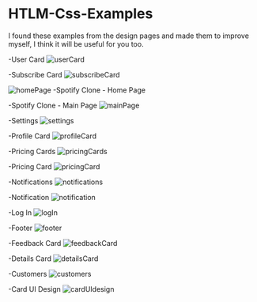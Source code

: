 # HTLM-Css-Examples
I found these examples from the design pages and made them to improve myself, I think it will be useful for you too.


-User Card
![userCard](https://user-images.githubusercontent.com/98889289/160671594-8b7fab93-58b6-4be3-882e-c2ef5ca83e9e.png)

-Subscribe Card
![subscribeCard](https://user-images.githubusercontent.com/98889289/160671692-76f99db1-aee6-4ae2-bd1f-94632cedf218.png)

![homePage](https://user-images.githubusercontent.com/98889289/160671825-054dfda3-24e8-43fb-9958-ac7b90b1799a.png)
-Spotify Clone - Home Page

-Spotify Clone - Main Page
![mainPage](https://user-images.githubusercontent.com/98889289/160671871-8fea6afb-b3ed-4d51-9637-400dc9f95b9d.png)

-Settings
![settings](https://user-images.githubusercontent.com/98889289/160671922-3fb1962f-bafb-49a3-b951-ec8e13c36856.png)

-Profile Card
![profileCard](https://user-images.githubusercontent.com/98889289/160671957-768f88fb-0296-4ed8-9156-a826f500873e.png)

-Pricing Cards
![pricingCards](https://user-images.githubusercontent.com/98889289/160672010-b3a1c2cb-22c9-431d-b19b-0c8940633f98.png)

-Pricing Card
![pricingCard](https://user-images.githubusercontent.com/98889289/160672200-290324e5-c16e-4b56-a836-4410f58a506b.png)

-Notifications
![notifications](https://user-images.githubusercontent.com/98889289/160672260-f2cd83fd-ee9c-4475-9706-2011f3286ad5.png)

-Notification
![notification](https://user-images.githubusercontent.com/98889289/160672043-f4e765f7-d9b0-4844-97fe-781ae5a5f46a.png)

-Log In
![logIn](https://user-images.githubusercontent.com/98889289/160672342-c577908c-8c2f-4153-98ec-e2d40378c52a.png)

-Footer
![footer](https://user-images.githubusercontent.com/98889289/160672372-53c113f3-2636-4bd7-b9a3-69f99dcfc21c.png)

-Feedback Card
![feedbackCard](https://user-images.githubusercontent.com/98889289/160672413-d2faf165-526a-4dd0-88fa-4983a2a81666.png)

-Details Card
![detailsCard](https://user-images.githubusercontent.com/98889289/160672463-5d383211-14d3-4129-b0df-b388a4444e71.png)

-Customers
![customers](https://user-images.githubusercontent.com/98889289/160672492-60324923-c2b4-41f3-b802-367704da6537.png)

-Card UI Design
![cardUIdesign](https://user-images.githubusercontent.com/98889289/160672533-ef84a131-b832-478a-b603-a4ca1ff28dc4.png)




